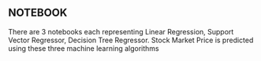 ## NOTEBOOK
There are 3 notebooks each representing Linear Regression, Support Vector Regressor, Decision Tree Regressor.
Stock Market Price is predicted using these three machine learning algorithms
